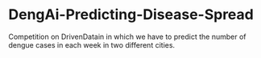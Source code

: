 # DengAi-Predicting-Disease-Spread
Competition on DrivenDatain in which we have to predict the number of dengue cases in each week in two different cities. 

